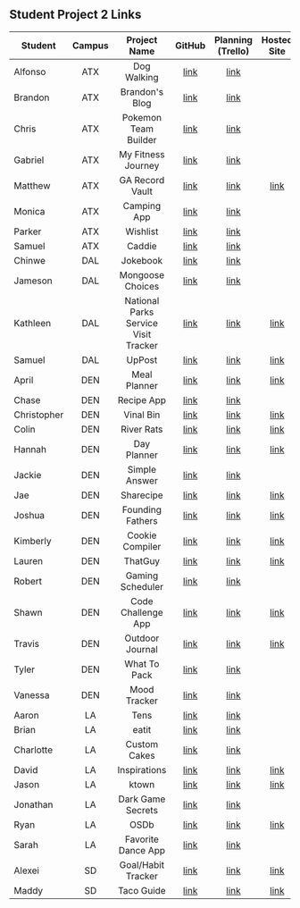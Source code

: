 ## Student Project 2 Links

| Student | Campus | Project Name | GitHub | Planning (Trello) | Hosted Site |
|---|:---:|:---:|:---:|:---:|:---:|
| Alfonso | ATX | Dog Walking | [link](https://github.com/acostade29/Dog-Walking-List-Project-) | [link](https://trello.com/b/Ly4uhb83/dog-walking) |  |
| Brandon | ATX | Brandon's Blog | [link](https://github.com/BSacco0674/brandonsBlogUnitTwo) | [link](https://trello.com/b/Vu8fogDq/brandons-blog) |  |
| Chris | ATX | Pokemon Team Builder | [link](https://github.com/ChrisChroma/pokemon-team-builder) | [link](https://trello.com/b/Zv4Utqre/project-2-pokemon-team-builder) |  |
| Gabriel | ATX | My Fitness Journey | [link](https://github.com/GabiVarella/my-fitness-journey) | [link](https://trello.com/b/7DkH8fWu/my-fitness-journey-project) |  |
| Matthew | ATX | GA Record Vault | [link](https://github.com/MJMoquin/GA-Record-Vault) | [link](https://trello.com/b/9T4xujUM/unit-2-project) | [link](https://mjm-record-vault.herokuapp.com/) |
| Monica | ATX | Camping App | [link](https://github.com/monicamartinez64/camping-app) | [link](https://trello.com/b/lR4IBk44/unit-2-project) |  |
| Parker | ATX | Wishlist | [link](https://github.com/ParkerOHeeron/Wishlist) | [link](https://trello.com/b/ROQk8gMX/computer-parts-wish-list) |  |
| Samuel | ATX | Caddie | [link](https://github.com/samueltrahan/Caddie.) | [link](https://trello.com/b/DVxH1eaR/caddie) |  |
| Chinwe | DAL | Jokebook | [link](https://github.com/chinwe2020/jokebook) | [link](https://trello.com/b/ZYaefpRf/jokebookproject2) |  |
| Jameson | DAL | Mongoose Choices | [link](https://github.com/Jaice561/mongoose-choices) | [link](https://trello.com/b/gDePPEjE/welcome-to-trello#) |  |
| Kathleen | DAL | National Parks Service Visit Tracker | [link](https://github.com/kstick9210/nps-visits) | [link](https://trello.com/b/J6GvXYVN/project-2-nps-visits-tracker) | [link](https://nps-visits.herokuapp.com/) |
| Samuel | DAL | UpPost | [link](https://github.com/salmon117/uppost) | [link](https://trello.com/b/7DLnOCSX/uppost) | [link](https://uppost.herokuapp.com/) |
| April | DEN | Meal Planner |  [link](https://github.com/aprilkrgonzales/meal-planner) | [link](https://trello.com/b/qS7lSOo4/project-2) | [link](https://grocerylist-mealplanner.herokuapp.com/) |
| Chase | DEN | Recipe App | [link](https://github.com/chasewri/per_se) | [link](https://trello.com/b/rq88HumJ/per-se) |  |
| Christopher | DEN | Vinal Bin | [link](https://github.com/Chris-Violante/Vinyl-Bin) | [link](https://trello.com/b/NxDxvpKt/project-2-vinyl-bin) | [link](https://therecordbin.herokuapp.com/) |
| Colin | DEN | River Rats | [link](https://github.com/colin96man/River-Rats-app) | [link](https://trello.com/b/KLayUIBi/sei-project-2) | [link](https://raft-rats.herokuapp.com/trips) |
| Hannah | DEN | Day Planner | [link](https://github.com/hannahbrantley/day-planner) | [link](https://trello.com/b/okcua3tL/day-planner-application) | [link](https://day-planner-sb.herokuapp.com/today) |
| Jackie | DEN | Simple Answer | [link](https://github.com/JackieZoloo/simple-answer) | [link](https://trello.com/b/3fQ3Yygp/simple-answer) |  |
| Jae | DEN | Sharecipe | [link](https://github.com/jsohnfile/sharecipe-app) | [link](https://trello.com/b/cQZP8oil/sharecipe-app) | [link](https://sharecipe-recipeshare.herokuapp.com/) |
| Joshua | DEN | Founding Fathers | [link](https://github.com/jfernnn/FoundingFathers) | [link](https://trello.com/b/6vaVLPbT/project-2) | [link](https://founding-fathers.herokuapp.com/documents) |
| Kimberly | DEN | Cookie Compiler | [link](https://github.com/kimberlyalord/cookie-compiler-app) | [link](https://trello.com/b/ioUAzj3u/cookie-compiler-recipe-app) | [link](https://cookiecompiler.herokuapp.com/) |
| Lauren | DEN | ThatGuy | [link](https://github.com/laurenmengert/ThatGuy) | [link](https://trello.com/b/fjAunqWW/thatguy) | [link](https://that-guy.herokuapp.com/#) |
| Robert | DEN | Gaming Scheduler | [link](https://github.com/rperillo1/Gaming-Scheduler) | [link](https://trello.com/b/ow339QBY/crud-project) |  |
| Shawn | DEN | Code Challenge App | [link](https://github.com/sgluchacki/code-challenge-app) | [link](https://trello.com/b/uw6JlGMz/project-2) | [link](https://unstuck-code-challenges.herokuapp.com/) |
| Travis | DEN | Outdoor Journal | [link](https://github.com/TCashion/outdoor-journal) | [link](https://trello.com/b/BK0hkWaY/outdoor-journal) | [link](https://outdoor-journal.herokuapp.com/users) |
| Tyler | DEN | What To Pack | [link](https://github.com/tawlur/what-to-pack) | [link](https://trello.com/b/WAAnKMFQ/what-to-pack) |  |
| Vanessa | DEN | Mood Tracker | [link](https://github.com/vanessalarsen33/mood-tracker) | [link](https://trello.com/b/jabDID3l/mood-app) |  |
| Aaron | LA | Tens | [link](https://github.com/asmith-asmith/top-ten) | [link](https://trello.com/b/eo5MBieN/tens) |  |
| Brian | LA | eatit | [link](https://github.com/irritas/eatit) | [link](https://trello.com/b/Lf2bxC0W/eatit) |  |
| Charlotte | LA | Custom Cakes | [link](https://github.com/charlottepak/customcakes) | [link](https://trello.com/b/wOhz243y/welcome-to-trello) |  |
| David | LA | Inspirations | [link](https://github.com/davesheinbein/full-stack-web-app) | [link](https://trello.com/b/Mq3Qp8RD) | [link](https://inspirations-website.herokuapp.com/) |
| Jason | LA | ktown | [link](https://github.com/jhur91/project2-ktown) | [link](https://trello.com/b/UkllQqVA/project-2-express-app) | [link](https://project2-ktown.herokuapp.com/) |
| Jonathan | LA | Dark Game Secrets | [link](https://github.com/Thornathan/Dark-Game-Secrets) | [link](https://trello.com/b/gHvHMfhi/dark-game-secrets-project) |  |
| Ryan | LA | OSDb | [link](https://github.com/NaryxHaxns/OSDb-Project-2) | [link](https://trello.com/b/MG7yqalH/osdb-project-2) | [link](https://osdb-online-stage-database.herokuapp.com/) |
| Sarah | LA | Favorite Dance App | [link](https://github.com/slrosky/favorite-dance-app) | [link](https://trello.com/b/e1IPO4E0/sei-project-2-favorite-dance-app) |  |
| Alexei | SD | Goal/Habit Tracker | [link](https://github.com/audarbe/goalio) | [link](https://trello.com/b/cyVMfQ3m/goalio-goal-habit-tracker) | [link](https://goal-io.herokuapp.com/) |
| Maddy | SD | Taco Guide | [link](https://github.com/madeleinemarie/Taco-Inquirer) | [link](https://trello.com/b/KSeNKXCH/taco-guide) | [link](https://taco-inquirer.herokuapp.com/restaurants) |

